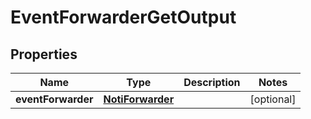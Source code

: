 

# EventForwarderGetOutput


## Properties

| Name | Type | Description | Notes |
|------------ | ------------- | ------------- | -------------|
|**eventForwarder** | [**NotiForwarder**](NotiForwarder.md) |  |  [optional] |




